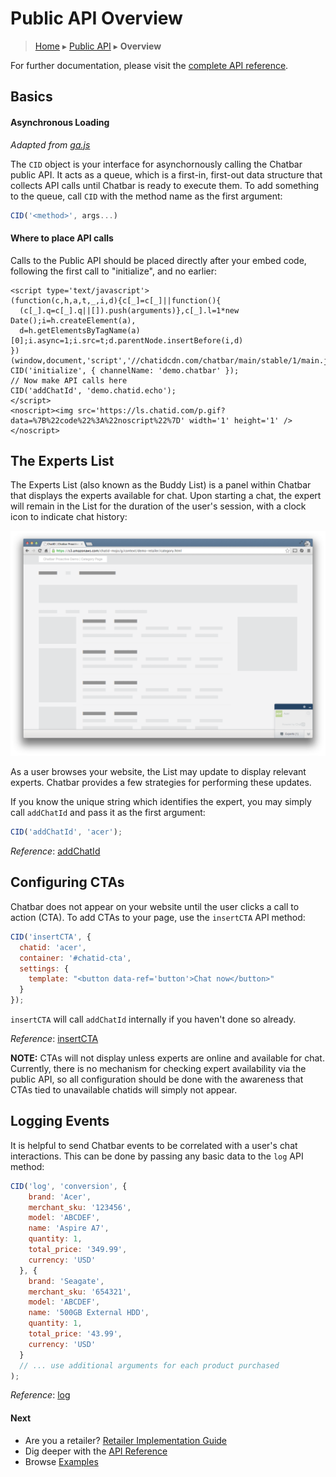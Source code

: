 Public API Overview
===================

> [Home](index.md) ▸ [Public API](index.md#Public_API) ▸ **Overview**

For further documentation, please visit the
[complete API reference](public-api-reference.md).

Basics
------

#### Asynchronous Loading

*Adapted from [ga.js](https://developers.google.com/analytics/devguides/collection/gajs/)*

The `CID` object is your interface for asynchornously calling the Chatbar public API.
It acts as a queue, which is a first-in, first-out data structure that collects API calls
until Chatbar is ready to execute them. To add something to the queue, call `CID` with the
method name as the first argument:

```javascript
CID('<method>', args...)
```

#### Where to place API calls

Calls to the Public API should be placed directly after your embed code, following the
first call to "initialize", and no earlier:

```
<script type='text/javascript'>
(function(c,h,a,t,_,i,d){c[_]=c[_]||function(){
  (c[_].q=c[_].q||[]).push(arguments)},c[_].l=1*new Date();i=h.createElement(a),
  d=h.getElementsByTagName(a)[0];i.async=1;i.src=t;d.parentNode.insertBefore(i,d)
})(window,document,'script','//chatidcdn.com/chatbar/main/stable/1/main.js','CID');
CID('initialize', { channelName: 'demo.chatbar' });
// Now make API calls here
CID('addChatId', 'demo.chatid.echo');
</script>
<noscript><img src='https://ls.chatid.com/p.gif?data=%7B%22code%22%3A%22noscript%22%7D' width='1' height='1' /></noscript>
```

The Experts List
----------------

The Experts List (also known as the Buddy List) is a panel within Chatbar that displays
the experts available for chat. Upon starting a chat, the expert will remain in the List
for the duration of the user's session, with a clock icon to indicate chat history:

![](./assets/screens/screen11.png "Experts List with just one ChatID (Acer)")

As a user browses your website, the List may update to display relevant experts. Chatbar
provides a few strategies for performing these updates.

If you know the unique string which identifies the expert, you may simply call `addChatId`
and pass it as the first argument:

```javascript
CID('addChatId', 'acer');
```

*Reference*: [addChatId](public-api-reference.md#addChatId)

Configuring CTAs
----------------

Chatbar does not appear on your website until the user clicks a call to action (CTA). To
add CTAs to your page, use the `insertCTA` API method:

```javascript
CID('insertCTA', {
  chatid: 'acer',
  container: '#chatid-cta',
  settings: {
    template: "<button data-ref='button'>Chat now</button>"
  }
});
```

`insertCTA` will call `addChatId` internally if you haven't done so already.

*Reference*: [insertCTA](public-api-reference.md#insertCTA)

**NOTE:** CTAs will not display unless experts are online and available for chat.
Currently, there is no mechanism for checking expert availability via the public API, so
all configuration should be done with the awareness that CTAs tied to unavailable chatids
will simply not appear.

Logging Events
--------------

It is helpful to send Chatbar events to be correlated with a user's chat interactions.
This can be done by passing any basic data to the `log` API method:

```javascript
CID('log', 'conversion', {
    brand: 'Acer',
    merchant_sku: '123456',
    model: 'ABCDEF',
    name: 'Aspire A7',
    quantity: 1,
    total_price: '349.99',
    currency: 'USD'
  }, {
    brand: 'Seagate',
    merchant_sku: '654321',
    model: 'ABCDEF',
    name: '500GB External HDD',
    quantity: 1,
    total_price: '43.99',
    currency: 'USD'
  }
  // ... use additional arguments for each product purchased
);
```

*Reference*: [log](public-api-reference.md#log)

#### Next

* Are you a retailer? [Retailer Implementation Guide](retailer-implementation.md)
* Dig deeper with the [API Reference](public-api-reference.md)
* Browse [Examples](demos.md)
